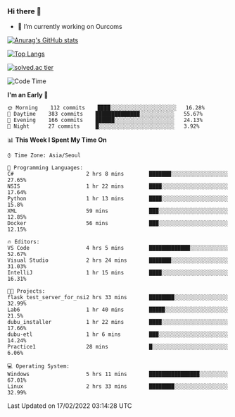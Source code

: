 ### Hi there 👋

- 🔭 I’m currently working on Ourcoms

<!--
**Rhange/Rhange** is a ✨ _special_ ✨ repository because its `README.md` (this file) appears on your GitHub profile.

Here are some ideas to get you started:

- 🌱 I’m currently learning ...
- 👯 I’m looking to collaborate on ...
- 🤔 I’m looking for help with ...
- 💬 Ask me about ...
- 📫 How to reach me: ...
- 😄 Pronouns: ...
- ⚡ Fun fact: ...
-->

[![Anurag's GitHub stats](https://github-readme-stats.vercel.app/api?username=rhange&show_icons=true&theme=gruvbox)](https://github.com/anuraghazra/github-readme-stats)

[![Top Langs](https://github-readme-stats.vercel.app/api/top-langs/?username=rhange&layout=compact&theme=gruvbox)](https://github.com/anuraghazra/github-readme-stats)

[![solved.ac tier](http://mazassumnida.wtf/api/generate_badge?boj=rhange0511)](https://solved.ac/rhange0511)

  <!--START_SECTION:waka-->
![Code Time](http://img.shields.io/badge/Code%20Time-391%20hrs%2036%20mins-blue)

**I'm an Early 🐤** 

```text
🌞 Morning    112 commits    ████░░░░░░░░░░░░░░░░░░░░░   16.28% 
🌆 Daytime    383 commits    ██████████████░░░░░░░░░░░   55.67% 
🌃 Evening    166 commits    ██████░░░░░░░░░░░░░░░░░░░   24.13% 
🌙 Night      27 commits     █░░░░░░░░░░░░░░░░░░░░░░░░   3.92%

```


📊 **This Week I Spent My Time On** 

```text
⌚︎ Time Zone: Asia/Seoul

💬 Programming Languages: 
C#                       2 hrs 8 mins        ███████░░░░░░░░░░░░░░░░░░   27.65% 
NSIS                     1 hr 22 mins        ████░░░░░░░░░░░░░░░░░░░░░   17.64% 
Python                   1 hr 13 mins        ████░░░░░░░░░░░░░░░░░░░░░   15.8% 
XML                      59 mins             ███░░░░░░░░░░░░░░░░░░░░░░   12.85% 
Docker                   56 mins             ███░░░░░░░░░░░░░░░░░░░░░░   12.15%

🔥 Editors: 
VS Code                  4 hrs 5 mins        █████████████░░░░░░░░░░░░   52.67% 
Visual Studio            2 hrs 24 mins       ███████░░░░░░░░░░░░░░░░░░   31.03% 
IntelliJ                 1 hr 15 mins        ████░░░░░░░░░░░░░░░░░░░░░   16.31%

🐱‍💻 Projects: 
flask_test_server_for_nsi2 hrs 33 mins       ████████░░░░░░░░░░░░░░░░░   32.99% 
Lab6                     1 hr 40 mins        █████░░░░░░░░░░░░░░░░░░░░   21.5% 
dubu_installer           1 hr 22 mins        ████░░░░░░░░░░░░░░░░░░░░░   17.66% 
dubu-etl                 1 hr 6 mins         ███░░░░░░░░░░░░░░░░░░░░░░   14.24% 
Practice1                28 mins             █░░░░░░░░░░░░░░░░░░░░░░░░   6.06%

💻 Operating System: 
Windows                  5 hrs 11 mins       ████████████████░░░░░░░░░   67.01% 
Linux                    2 hrs 33 mins       ████████░░░░░░░░░░░░░░░░░   32.99%

```


 Last Updated on 17/02/2022 03:14:28 UTC
<!--END_SECTION:waka-->
